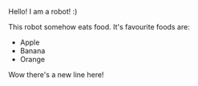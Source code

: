 Hello! I am a robot! :)

This robot somehow eats food. It's favourite foods are:

- Apple
- Banana 
- Orange

Wow there's a new line here!

 
